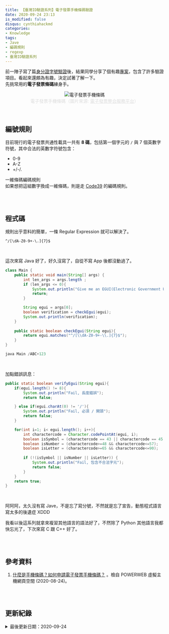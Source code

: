 ```yaml
---
title: 【臺灣ID驗證系列】電子發票手機條碼驗證
date: 2020-09-24 23:13
is_modified: false
disqus: cynthiahackmd
categories:
- Knowledge
tags:
- Jave
- 編碼規則
- regexp
- 臺灣ID驗證系列
--- 
```


前一陣子寫了篇[身分證字號驗證](/CheckUID)後，結果同學分享了個有趣[專案](https://github.com/enylin/taiwan-id-validator)，包含了許多驗證項目。看起來還頗為有趣，決定試著了解一下。    
先挑常用的**電子發票條碼**練身手。

<!--more-->
<center> <img src="https://i.imgur.com/dN9tdi6.jpg" alt="電子發票手機條碼"></center>
<center style="color:Gainsboro;">電子發票手機條碼（圖片來源: <a href="https://einvoice.nat.gov.tw/APCONSUMER/BTC500W/" style="color:Gainsboro;">電子發票整合服務平台</a>）</center>
<br><br> 

## 編號規則

目前現行的電子發票共通性載具一共有 **8 碼**，包括第一個字元的 `/` 與 7 個英數字符號，其中合法的英數字符號包含：
- 0-9
- A-Z
- +/-/.

<div class="alert info">
<div class="head">一維條碼編碼規則</div>
如果想把這組數字換成一維條碼，則是走 <a href="http://www.appsbarcode.com/Code%2039.php">Code39</a> 的編碼規則。
</div>


<br><br> 

## 程式碼
規則出乎意料的簡單，一條 Regular Expression 就可以解決了。
```
^/[\dA-Z0-9+-\.]{7}$
```

<br> 

這次來寫 Java 好了，好久沒寫了，自從不寫 App 後都沒動過了。

```java
class Main {
    public static void main(String[] args) {
        int len_args = args.length ; 
        if (len_args <= 0){
            System.out.println("Give me an EGUI(Electronic Government Uniform Invoice)!!!!");
            return;
        }

        String egui = args[0]; 
        boolean verification = checkEgui(egui);	
        System.out.println(verification); 
    }
    
    public static boolean checkEgui(String egui){
        return egui.matches("^/[\\dA-Z0-9+-\\.]{7}$");
    }
}

java Main /ABC+123
```

<br>

加點錯誤訊息：
```java
public static boolean verifyEgui(String egui){
    if(egui.length() != 8){
        System.out.println("Fail, 長度錯誤"); 
        return false;

    } else if(egui.charAt(0) != '/'){
        System.out.println("Fail, 必須 / 開頭"); 
        return false;
    } 

    for(int i=1; i< egui.length(); i++){
        int charactercode = Character.codePointAt(egui, i); 
        boolean isSymbol = (charactercode == 43 || charactercode == 45 || charactercode == 46);
        boolean isNumber = (charactercode>=48 && charactercode<=57);
        boolean isLetter = (charactercode>=65 && charactercode<=90);
        
        if (!(isSymbol || isNumber || isLetter)) {
            System.out.println("Fail, 包含不合法字元"); 
            return false;
        } 
    }
    return true;
} 
```

<br>

阿阿阿，太久沒有寫 Jave，不是忘了寫分號，不然就是忘了宣告，動態程式語言寫太多的後遺症 XDDD

我看以後這系列就拿來複習其他語言的語法好了，不然除了 Python 其他語言我都快忘光了，下次來寫 C 跟 C++ 好了。


<br><br> 

## 參考資料 
1. [什麼是手機條碼？如何申請電子發票手機條碼？](https://www.powerweb.tw/modules/qna/V121.html) 。檢自 POWERWEB 虛擬主機網頁空間 (2020-08-24)。

<br><br> 

## 更新紀錄
<details>
  <summary>最後更新日期：2020-09-24</summary>
  <ul class="timestamp">
    　<li>2020-09-24 發布</li>
    　<li>2020-08-25 完稿</li>
    　<li>2020-08-24 起稿</li>
  </ul>
</details>
